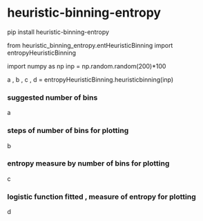 # heuristic-binning-entropy

pip install heuristic-binning-entropy

from heuristic_binning_entropy.entHeuristicBinning import entropyHeuristicBinning


import numpy as np
inp = np.random.random(200)*100

a , b , c , d = entropyHeuristicBinning.heuristicbinning(inp)

### suggested number of bins
a

### steps of number of bins for plotting
b

### entropy measure by number of bins for plotting
c

### logistic function fitted , measure of entropy for plotting
d
